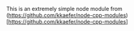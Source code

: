 This is an extremely simple node module from (https://github.com/kkaefer/node-cpp-modules)[https://github.com/kkaefer/node-cpp-modules]